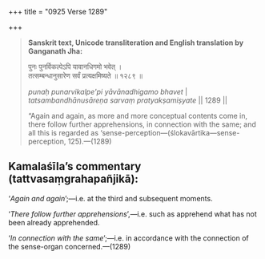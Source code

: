 +++
title = "0925 Verse 1289"

+++
> **Sanskrit text, Unicode transliteration and English translation by Ganganath Jha:** 
>
> पुनः पुनर्विकल्पेऽपि यावानधिगमो भवेत् ।  
> तत्सम्बन्धानुसारेण सर्वं प्रत्यक्षमिष्यते ॥ १२८९ ॥ 
>
> *punaḥ punarvikalpe'pi yāvānadhigamo bhavet* \|  
> *tatsambandhānusāreṇa sarvaṃ pratyakṣamiṣyate* \|\| 1289 \|\| 
>
> “Again and again, as more and more conceptual contents come in, there follow further apprehensions, in connection with the same; and all this is regarded as ‘sense-perception—(ślokavārtika—sense-perception, 125).—(1289)



## Kamalaśīla’s commentary (tattvasaṃgrahapañjikā):

‘*Again and again*’;—i.e. at the third and subsequent moments.

‘*There follow further apprehensions*’,—i.e. such as apprehend what has not been already apprehended.

‘*In connection with the same*’;—i.e. in accordance with the connection of the sense-organ concerned.—(1289)


